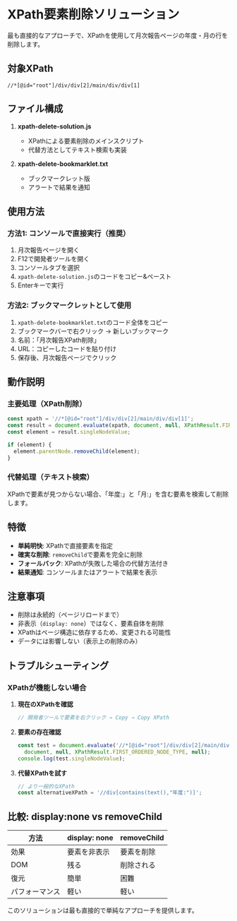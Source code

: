 # XPath要素削除ソリューション

最も直接的なアプローチで、XPathを使用して月次報告ページの年度・月の行を削除します。

## 対象XPath
```
//*[@id="root"]/div/div[2]/main/div/div[1]
```

## ファイル構成

1. **xpath-delete-solution.js**
   - XPathによる要素削除のメインスクリプト
   - 代替方法としてテキスト検索も実装

2. **xpath-delete-bookmarklet.txt**
   - ブックマークレット版
   - アラートで結果を通知

## 使用方法

### 方法1: コンソールで直接実行（推奨）

1. 月次報告ページを開く
2. F12で開発者ツールを開く
3. コンソールタブを選択
4. `xpath-delete-solution.js`のコードをコピー&ペースト
5. Enterキーで実行

### 方法2: ブックマークレットとして使用

1. `xpath-delete-bookmarklet.txt`のコード全体をコピー
2. ブックマークバーで右クリック → 新しいブックマーク
3. 名前：「月次報告XPath削除」
4. URL：コピーしたコードを貼り付け
5. 保存後、月次報告ページでクリック

## 動作説明

### 主要処理（XPath削除）
```javascript
const xpath = '//*[@id="root"]/div/div[2]/main/div/div[1]';
const result = document.evaluate(xpath, document, null, XPathResult.FIRST_ORDERED_NODE_TYPE, null);
const element = result.singleNodeValue;

if (element) {
  element.parentNode.removeChild(element);
}
```

### 代替処理（テキスト検索）
XPathで要素が見つからない場合、「年度:」と「月:」を含む要素を検索して削除します。

## 特徴

- **単純明快**: XPathで直接要素を指定
- **確実な削除**: `removeChild`で要素を完全に削除
- **フォールバック**: XPathが失敗した場合の代替方法付き
- **結果通知**: コンソールまたはアラートで結果を表示

## 注意事項

- 削除は永続的（ページリロードまで）
- 非表示（`display: none`）ではなく、要素自体を削除
- XPathはページ構造に依存するため、変更される可能性
- データには影響しない（表示上の削除のみ）

## トラブルシューティング

### XPathが機能しない場合

1. **現在のXPathを確認**
   ```javascript
   // 開発者ツールで要素を右クリック → Copy → Copy XPath
   ```

2. **要素の存在確認**
   ```javascript
   const test = document.evaluate('//*[@id="root"]/div/div[2]/main/div/div[1]', 
     document, null, XPathResult.FIRST_ORDERED_NODE_TYPE, null);
   console.log(test.singleNodeValue);
   ```

3. **代替XPathを試す**
   ```javascript
   // より一般的なXPath
   const alternativeXPath = '//div[contains(text(),"年度:")]';
   ```

## 比較: display:none vs removeChild

| 方法 | display: none | removeChild |
|-----|--------------|-------------|
| 効果 | 要素を非表示 | 要素を削除 |
| DOM | 残る | 削除される |
| 復元 | 簡単 | 困難 |
| パフォーマンス | 軽い | 軽い |

このソリューションは最も直接的で単純なアプローチを提供します。